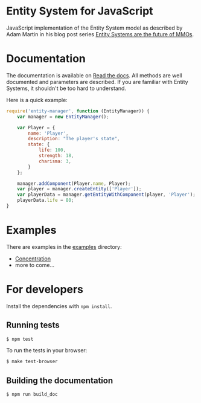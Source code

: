 # Entity System for JavaScript

JavaScript implementation of the Entity System model as described by Adam Martin
in his blog post series [Entity Systems are the future of MMOs](http://t-machine.org/index.php/2009/10/26/entity-systems-are-the-future-of-mmos-part-5/).

# Documentation

The documentation is available on [Read the docs](http://entity-system-js.rtfd.org/). All methods are well documented and parameters are described. If you are familiar with Entity Systems, it shouldn't be too hard to understand.

Here is a quick example:

```javascript
require('entity-manager', function (EntityManager)) {
    var manager = new EntityManager();

    var Player = {
        name: 'Player',
        description: "The player's state",
        state: {
            life: 100,
            strength: 18,
            charisma: 3,
        }
    };

    manager.addComponent(Player.name, Player);
    var player = manager.createEntity(['Player']);
    var playerData = manager.getEntityWithComponent(player, 'Player');
    playerData.life = 80;
}
```

# Examples

There are examples in the [examples](https://github.com/AdrianGaudebert/component-entity/tree/master/examples) directory:

* [Concentration](https://github.com/AdrianGaudebert/component-entity/tree/master/examples/concentration)
* more to come...

# For developers

Install the dependencies with ``npm install``.

## Running tests

```bash
$ npm test
```

To run the tests in your browser:

```bash
$ make test-browser
```

## Building the documentation

```bash
$ npm run build_doc
```
